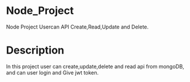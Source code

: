 # Node_Project

Node Project Usercan API Create,Read,Update and Delete. 

# Description

In this project user can create,update,delete and read api from mongoDB, and can user login and Give jwt token.
